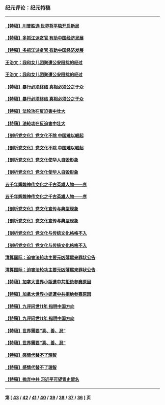 ### 纪元评论：纪元特稿
---
#### [【特稿】川普胜选 世界将平稳开启新局](../../pages/nsc424/n8482166.md) 
#### [【特稿】多抓江派贪官 有助中国经济发展](../../pages/nsc424/n8454769.md) 
#### [【特稿】多抓江派贪官 有助中国经济发展](../../pages/nsc424/n8454769.md) 
#### [王治文：我和女儿团聚遭公安阻扰的经过](../../pages/nsc424/n8186638.md) 
#### [王治文：我和女儿团聚遭公安阻扰的经过](../../pages/nsc424/n8186638.md) 
#### [【特稿】暴行必须终结‭ ‬真相必须公之于众](../../pages/nsc424/n8103572.md) 
#### [【特稿】暴行必须终结‭ ‬真相必须公之于众](../../pages/nsc424/n8103572.md) 
#### [【特稿】法轮功在反迫害中壮大](../../pages/nsc424/n7915493.md) 
#### [【特稿】法轮功在反迫害中壮大](../../pages/nsc424/n7915493.md) 
#### [【剖析党文化】党文化不除 中国难以崛起](../../pages/nsc424/n7484466.md) 
#### [【剖析党文化】党文化不除 中国难以崛起](../../pages/nsc424/n7484466.md) 
#### [【剖析党文化】党文化使华人自毁形象](../../pages/nsc424/n7480414.md) 
#### [【剖析党文化】党文化使华人自毁形象](../../pages/nsc424/n7480414.md) 
#### [五千年辉煌神传文化之千古英雄人物——序](../../pages/nsc424/n7465898.md) 
#### [五千年辉煌神传文化之千古英雄人物——序](../../pages/nsc424/n7465898.md) 
#### [【剖析党文化】党文化宣传与典型现象](../../pages/nsc424/n4667282.md) 
#### [【剖析党文化】党文化宣传与典型现象](../../pages/nsc424/n4667282.md) 
#### [【剖析党文化】党文化与传统文化格格不入](../../pages/nsc424/n4665279.md) 
#### [【剖析党文化】党文化与传统文化格格不入](../../pages/nsc424/n4665279.md) 
#### [清算国际：迫害法轮功主要元凶薄熙来罪状公告](../../pages/nsc424/n4621860.md) 
#### [清算国际：迫害法轮功主要元凶薄熙来罪状公告](../../pages/nsc424/n4621860.md) 
#### [【特稿】加拿大世界小姐遭中共拒绝参赛原因](../../pages/nsc424/n4585305.md) 
#### [【特稿】加拿大世界小姐遭中共拒绝参赛原因](../../pages/nsc424/n4585305.md) 
#### [【特稿】九评问世11年 指明中国方向](../../pages/nsc424/n4578971.md) 
#### [【特稿】九评问世11年 指明中国方向](../../pages/nsc424/n4578971.md) 
#### [【特稿】世界需要“真、善、忍”](../../pages/nsc424/n4577812.md) 
#### [【特稿】世界需要“真、善、忍”](../../pages/nsc424/n4577812.md) 
#### [【特稿】感情代替不了理智](../../pages/nsc424/n4564327.md) 
#### [【特稿】感情代替不了理智](../../pages/nsc424/n4564327.md) 
#### [【特稿】抛弃中共 习近平可望青史留名](../../pages/nsc424/n4549169.md) 

---
#### 第 [ [43](./43.md) / [42](./42.md) / [41](./41.md) / [40](./40.md) / [39](./39.md) / [38](./38.md) / [37](./37.md) / [36](./36.md) ] 页
